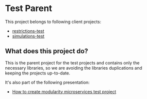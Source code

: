 # Test Parent
This project belongs to following client projects:

* [restrictions-test](https://github.com/eliasnogueira/restrictions-test)
* [simulations-test](https://github.com/eliasnogueira/simulations-test)

## What does this project do?
This is the parent project for the test projects and contains only the necessary libraries, so we are avoiding the 
libraries duplications and keeping the projects up-to-date.

It's also part of the following presentation:
* [How to create modularity microservices test project](https://speakerdeck.com/eliasnogueira/how-to-create-modular-microservices-test-project)